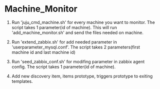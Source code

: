 # Machine_Monitor

1. Run 'juju_cmd_machine.sh' for every machine you want to monitor. The script takes 1 parameter(id of machine). This will run 'add_machine_monitor.sh' and send the files needed on machine.

2. Run 'extend_zabbix.sh' for add needed parameter in 'userparameter_mysql.conf'. The script takes 2 parameters(first machine id and last machine id)

3. Run 'seed_zabbix_conf.sh' for modifing parameter in zabbix agent config. The script takes 1 parameter(id of machine).

4. Add new discovery item, items prototype, triggers prototype to exiting templates.
